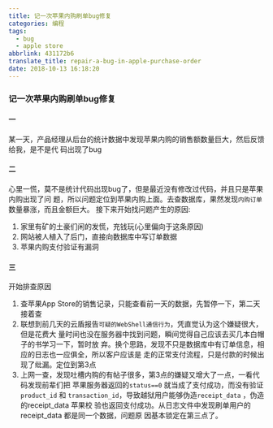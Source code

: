 ```yaml
---
title: 记一次苹果内购刷单bug修复
categories: 编程
tags:
  - bug
  - apple store
abbrlink: 431172b6
translate_title: repair-a-bug-in-apple-purchase-order
date: 2018-10-13 16:18:20
---
```

### 记一次苹果内购刷单bug修复

#### 一

某一天，产品经理从后台的统计数据中发现苹果内购的销售额数量巨大，然后反馈给我，是不是代
码出现了bug

#### 二

心里一慌，莫不是统计代码出现bug了，但是最近没有修改过代码，并且只是苹果内购出现了问
题，所以问题定位到苹果内购上面。去查数据库，果然发现`内购订单`数量暴涨，而且金额巨大。
接下来开始找问题产生的原因:

1. 家里有矿的土豪们闲的发慌，充钱玩(心里偏向于这条原因)
2. 网站被人植入了后门，直接向数据库中写订单数据
3. 苹果内购支付验证有漏洞

#### 三

开始排查原因
1. 查苹果App Store的销售记录，只能查看前一天的数据，先暂停一下，第二天接着查
2. 联想到前几天的云盾报告`可疑的WebShell通信行为`，凭直觉认为这个嫌疑很大，但是花费大
  量时间也没在服务器中找到问题，瞬间觉得自己应该去买几本白帽子的书学习一下，暂时放
  弃。换个思路，发现不只是数据库中有订单信息，相应的日志也一应俱全，所以客户应该是
  走的正常支付流程，只是付款的时候出现了纰漏。定位到第3点
3. 上网一查，发现吐槽内购的有帖子很多，第3点的嫌疑又增大了一点，一看代码发现前辈们把
  苹果服务器返回的`status==0` 就当成了支付成功，而没有验证`product_id` 和
  `transaction_id`，导致越狱用户能够伪造`receipt_data` ，伪造的receipt_data 苹果校
  验也返回支付成功。从日志文件中发现刷单用户的receipt_data 都是同一个数据，问题原
  因基本锁定在第三点了。
